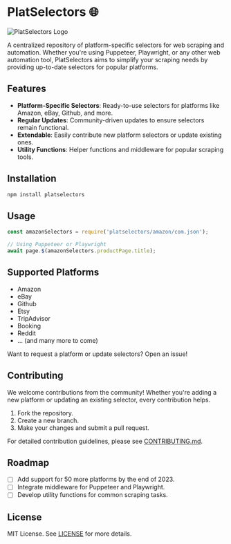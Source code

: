 # PlatSelectors 🌐

![PlatSelectors Logo](path_to_logo.png)

A centralized repository of platform-specific selectors for web scraping and automation. Whether you're using Puppeteer, Playwright, or any other web automation tool, PlatSelectors aims to simplify your scraping needs by providing up-to-date selectors for popular platforms.

## Features

- **Platform-Specific Selectors**: Ready-to-use selectors for platforms like Amazon, eBay, Github, and more.
- **Regular Updates**: Community-driven updates to ensure selectors remain functional.
- **Extendable**: Easily contribute new platform selectors or update existing ones.
- **Utility Functions**: Helper functions and middleware for popular scraping tools.

## Installation

```bash
npm install platselectors
```

## Usage

```javascript
const amazonSelectors = require('platselectors/amazon/com.json');

// Using Puppeteer or Playwright
await page.$(amazonSelectors.productPage.title);
```

## Supported Platforms

- Amazon
- eBay
- Github
- Etsy
- TripAdvisor
- Booking
- Reddit
- ... (and many more to come)

Want to request a platform or update selectors? Open an issue!

## Contributing

We welcome contributions from the community! Whether you're adding a new platform or updating an existing selector, every contribution helps.

1. Fork the repository.
2. Create a new branch.
3. Make your changes and submit a pull request.

For detailed contribution guidelines, please see [CONTRIBUTING.md](CONTRIBUTING.md).

## Roadmap

- [ ] Add support for 50 more platforms by the end of 2023.
- [ ] Integrate middleware for Puppeteer and Playwright.
- [ ] Develop utility functions for common scraping tasks.

## License

MIT License. See [LICENSE](LICENSE) for more details.
